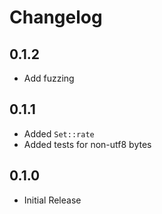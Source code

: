 # Changelog

## 0.1.2

* Add fuzzing

## 0.1.1

* Added `Set::rate`
* Added tests for non-utf8 bytes

## 0.1.0

* Initial Release

